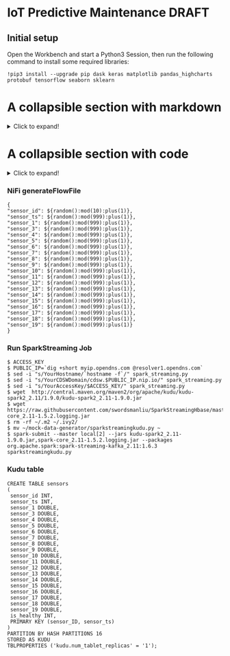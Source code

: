 # IoT Predictive Maintenance DRAFT

## Initial setup

Open the Workbench and start a Python3 Session, then run the following command to install some required libraries:
```
!pip3 install --upgrade pip dask keras matplotlib pandas_highcharts protobuf tensorflow seaborn sklearn
```

# A collapsible section with markdown
<details>
  <summary>Click to expand!</summary>
  
  ## Heading
  1. A numbered
  2. list
     * With some
     * Sub bullets
</details>

# A collapsible section with code
<details>
  <summary>Click to expand!</summary>
  
  ```javascript
    function whatIsLove() {
      console.log('Baby Don't hurt me. Don't hurt me');
      return 'No more';
    }
  ```
</details>


### NiFi generateFlowFile

```
{
"sensor_id": ${random():mod(10):plus(1)},
"sensor_ts": ${random():mod(999):plus(1)},
"sensor_1": ${random():mod(999):plus(1)},
"sensor_3": ${random():mod(999):plus(1)},
"sensor_4": ${random():mod(999):plus(1)},
"sensor_5": ${random():mod(999):plus(1)},
"sensor_6": ${random():mod(999):plus(1)},
"sensor_7": ${random():mod(999):plus(1)},
"sensor_8": ${random():mod(999):plus(1)},
"sensor_9": ${random():mod(999):plus(1)},
"sensor_10": ${random():mod(999):plus(1)},
"sensor_11": ${random():mod(999):plus(1)},
"sensor_12": ${random():mod(999):plus(1)},
"sensor_13": ${random():mod(999):plus(1)},
"sensor_14": ${random():mod(999):plus(1)},
"sensor_15": ${random():mod(999):plus(1)},
"sensor_16": ${random():mod(999):plus(1)},
"sensor_17": ${random():mod(999):plus(1)},
"sensor_18": ${random():mod(999):plus(1)},
"sensor_19": ${random():mod(999):plus(1)}
}
```

### Run SparkStreaming Job

```
$ ACCESS_KEY
$ PUBLIC_IP=`dig +short myip.opendns.com @resolver1.opendns.com`
$ sed -i "s/YourHostname/`hostname -f`/" spark_streaming.py
$ sed -i "s/YourCDSWDomain/cdsw.$PUBLIC_IP.nip.io/" spark_streaming.py
$ sed -i "s/YourAccessKey/$ACCESS_KEY/" spark_streaming.py
$ wget  http://central.maven.org/maven2/org/apache/kudu/kudu-spark2_2.11/1.9.0/kudu-spark2_2.11-1.9.0.jar
$ wget https://raw.githubusercontent.com/swordsmanliu/SparkStreamingHbase/master/lib/spark-core_2.11-1.5.2.logging.jar
$ rm -rf ~/.m2 ~/.ivy2/
$ mv ~/mock-data-generator/sparkstreamingkudu.py ~
$ spark-submit --master local[2] --jars kudu-spark2_2.11-1.9.0.jar,spark-core_2.11-1.5.2.logging.jar --packages org.apache.spark:spark-streaming-kafka_2.11:1.6.3 sparkstreamingkudu.py
```

### Kudu table

```
CREATE TABLE sensors
(
 sensor_id INT,
 sensor_ts INT, 
 sensor_1 DOUBLE,
 sensor_3 DOUBLE,
 sensor_4 DOUBLE,
 sensor_5 DOUBLE,
 sensor_6 DOUBLE,
 sensor_7 DOUBLE,
 sensor_8 DOUBLE,
 sensor_9 DOUBLE,
 sensor_10 DOUBLE,
 sensor_11 DOUBLE,
 sensor_12 DOUBLE,
 sensor_13 DOUBLE,
 sensor_14 DOUBLE,
 sensor_15 DOUBLE,
 sensor_16 DOUBLE,
 sensor_17 DOUBLE,
 sensor_18 DOUBLE,
 sensor_19 DOUBLE,
 is_healthy INT,
 PRIMARY KEY (sensor_ID, sensor_ts)
)
PARTITION BY HASH PARTITIONS 16
STORED AS KUDU
TBLPROPERTIES ('kudu.num_tablet_replicas' = '1');
```
